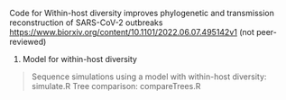 Code for Within-host diversity improves phylogenetic and transmission reconstruction of SARS-CoV-2 outbreaks
https://www.biorxiv.org/content/10.1101/2022.06.07.495142v1 (not peer-reviewed)

1. Model for within-host diversity
> Sequence simulations using a model with within-host diversity: simulate.R
> Tree comparison: compareTrees.R
